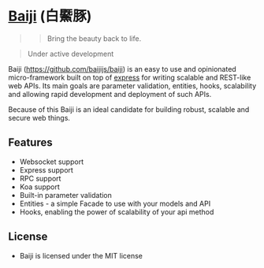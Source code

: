 [Baiji](https://en.wikipedia.org/wiki/Baiji) (白鱀豚)
=======

>> Bring the beauty back to life.

> Under active development

Baiji (https://github.com/baijijs/baiji) is an easy to use and opinionated micro-framework built on top of [express](https://github.com/strongloop/express) for writing scalable and REST-like web APIs. Its main goals are parameter validation, entities, hooks, scalability and allowing rapid development and deployment of such APIs.

Because of this Baiji is an ideal candidate for building robust, scalable and secure web things.

Features
--------
* Websocket support
* Express support
* RPC support
* Koa support
* Built-in parameter validation
* Entities - a simple Facade to use with your models and API
* Hooks, enabling the power of scalability of your api method

License
-------
* Baiji is licensed under the MIT license

